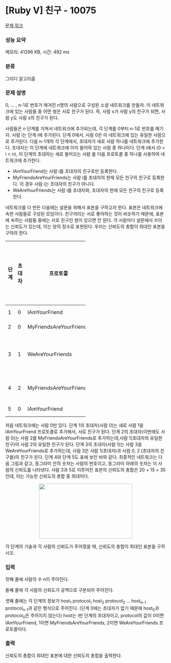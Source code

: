 # [Ruby V] 친구 - 10075 

[문제 링크](https://www.acmicpc.net/problem/10075) 

### 성능 요약

메모리: 41296 KB, 시간: 492 ms

### 분류

그리디 알고리즘

### 문제 설명

<p>0, ... , n-1로 번호가 매겨진 n명의 사람으로 구성된 소셜 네트워크를 만들자. 이 네트워크에 있는 사람들 중 어떤 쌍은 서로 친구가 된다. 즉, 사람 x가 사람 y의 친구가 되면, 사람 y도 사람 x의 친구가 된다.</p>

<p>사람들은 n 단계를 거쳐서 네트워크에 추가되는데, 각 단계를 0부터 n-1로 번호를 매기자. 사람 i는 단계 i에 추가된다. 단계 0에서, 사람 0은 이 네트워크에 있는 유일한 사람으로 추가된다. 다음 n-1개의 각 단계에서, 초대자가 새로 사람 하나를 네트워크에 추가한다. 초대자는 이 단계에 네트워크에 이미 들어와 있는 사람 중 하나이다. 단계 i에서 (0 < i < n), 이 단계의 초대자는 새로 들어오는 사람 를 다음 프로토콜 중 하나를 사용하여 네트워크에 추가한다.</p>

<ul>
	<li>IAmYourFriend는 사람 i를 초대자의 친구로만 등록한다.</li>
	<li>MyFriendsAreYourFriends는 사람 i를 초대자의 현재 모든 친구의 친구로 등록한다. 이 경우 사람 i는 초대자의 친구가 아니다.</li>
	<li>WeAreYourFriends는 사람 i를 초대자와, 초대자의 현재 모든 친구의 친구로 등록한다.</li>
</ul>

<p>네트워크를 다 만든 다음에는 설문을 위해서 표본을 구하고자 한다. 표본은 네트워크에 속한 사람들로 구성된 모임이다. 친구끼리는 서로 좋아하는 것이 비슷하기 때문에, 표본에 속하는 사람들 중에는 서로 친구인 쌍이 있으면 안 된다. 각 사람마다 설문에서 쓰이는 신뢰도가 있는데, 이는 양의 정수로 표현된다. 우리는 신뢰도의 총합이 최대인 표본을 구하려 한다.</p>

<table class="table table-bordered" style="width:50%">
	<thead>
		<tr>
			<th>단계</th>
			<th>초대자</th>
			<th>프로토콜</th>
			<th>추가되는 친구 관계</th>
		</tr>
	</thead>
	<tbody>
		<tr>
			<td>1</td>
			<td>0</td>
			<td>IAmYourFriend</td>
			<td>(1, 0)</td>
		</tr>
		<tr>
			<td>2</td>
			<td>0</td>
			<td>MyFriendsAreYourFriends</td>
			<td>(2, 1)</td>
		</tr>
		<tr>
			<td>3</td>
			<td>1</td>
			<td>WeAreYourFriends</td>
			<td>(3, 1), (3, 0), (3, 2)</td>
		</tr>
		<tr>
			<td>4</td>
			<td>2</td>
			<td>MyFriendsAreYourFriends</td>
			<td>(4, 1), (4, 3)</td>
		</tr>
		<tr>
			<td>5</td>
			<td>0</td>
			<td>IAmYourFriend</td>
			<td>(5, 0)</td>
		</tr>
	</tbody>
</table>

<p>처음 네트워크에는 사람 0만 있다. 단계 1의 초대자(사람 0)는 새로 사람 1을 IAmYourFriend 프로토콜로 추가해서, 서로 친구가 된다. 단계 2의 초대자(이번에도 사람 0)는 사람 2를 MyFriendsAreYourFriends로 추가하는데,사람 1(초대자의 유일한 친구)이 사람 2의 유일한 친구가 된다. 단계 3의 초대자(사람 1)는 사람 3을WeAreYourFriends로 추가하는데, 사람 3은 사람 1(초대자)과 사람 0, 2 (초대자의 친구들)의 친구가 된다. 단계 4와 단계 5도 표에 보인 바와 같다. 최종적인 네트워크는 다음 그림과 같고, 동그라미 안의 숫자는 사람의 번호이고, 동그라미 아래의 숫자는 이 사람의 신뢰도를 나타낸다. 사람 3과 5로 이루어진 표본의 신뢰도의 총합은 20 + 15 = 35인데, 이는 가능한 신뢰도의 총합 중 최대이다.</p>

<p style="text-align: center;"><img alt="" src="https://upload.acmicpc.net/c72d477e-5b4a-4cb7-b5c1-f35e77cd7aa4/-/preview/" style="width: 293px; height: 173px;"></p>

<p>각 단계의 기술과 각 사람의 신뢰도가 주어졌을 때, 신뢰도의 총합이 최대인 표본을 구하시오.</p>

### 입력 

 <p>첫째 줄에 사람의 수 n이 주어진다.</p>

<p>둘째 줄에 각 사람의 신뢰도가 공백으로 구분되어 주어진다.</p>

<p>셋째 줄에는 각 단계의 정보가 host<sub>1</sub> protocol<sub>1</sub> host<sub>2</sub> protocol<sub>2</sub> ... host<sub>n-1</sub> protocol<sub>n-1</sub>과 같은 형식으로 주어진다. (단계 0에는 초대자가 없기 때문에 host<sub>0</sub>과 protocol<sub>0</sub>은 주어지지 않는다) host는 i번 단계의 초대자이고, protocol의 값이 0이면 IAmYourFriend, 1이면 MyFriendsAreYourFriends, 2이면 WeAreYourFriends 프로토콜이다.</p>

### 출력 

 <p>신뢰도의 총합이 최대인 표본에 대한 신뢰도의 총합을 출력한다.</p>

